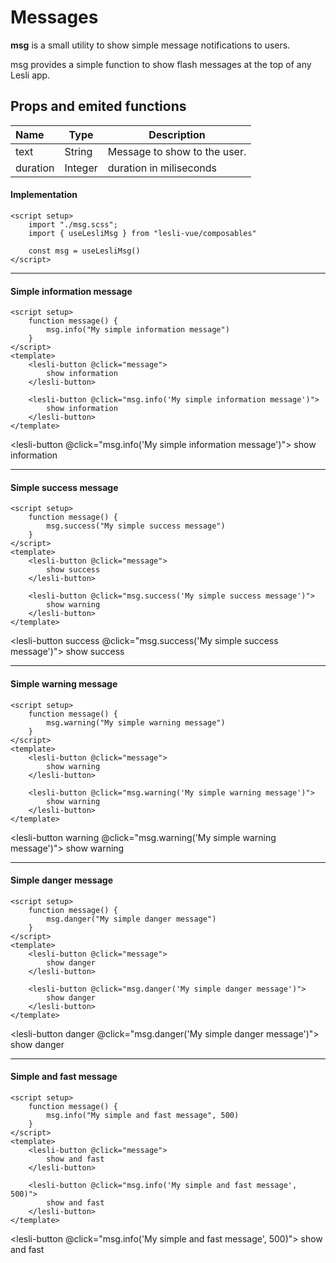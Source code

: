 <script setup>
    import "./Msg.scss";
    import { useLesliMsg } from "./Msg.js"
    import LesliButton from "../../elements/button/Button.vue"

    const msg = useLesliMsg()
</script>

# Messages

**msg** is a small utility to show simple message notifications to users.

msg provides a simple function to show flash messages at the top of any Lesli app.

## Props and emited functions

| Name | Type | Description  |
|:---  |---   |---           |
| text | String | Message to show to the user. | 
| duration | Integer | duration in miliseconds | 


#### Implementation
```vue
<script setup>
    import "./msg.scss";
    import { useLesliMsg } from "lesli-vue/composables"

    const msg = useLesliMsg()
</script>
```

<hr />



#### Simple information message
```vue
<script setup>
    function message() {
        msg.info("My simple information message")
    }
</script>
<template>
    <lesli-button @click="message">
        show information
    </lesli-button>

    <lesli-button @click="msg.info('My simple information message')">
        show information
    </lesli-button>
</template>
```
<lesli-button @click="msg.info('My simple information message')">
    show information
</lesli-button>

<hr />


#### Simple success message
```vue
<script setup>
    function message() {
        msg.success("My simple success message")
    }
</script>
<template>
    <lesli-button @click="message">
        show success
    </lesli-button>

    <lesli-button @click="msg.success('My simple success message')">
        show warning
    </lesli-button>
</template>
```
<lesli-button success @click="msg.success('My simple success message')">
    show success
</lesli-button>

<hr />


#### Simple warning message
```vue
<script setup>
    function message() {
        msg.warning("My simple warning message")
    }
</script>
<template>
    <lesli-button @click="message">
        show warning
    </lesli-button>

    <lesli-button @click="msg.warning('My simple warning message')">
        show warning
    </lesli-button>
</template>
```
<lesli-button warning @click="msg.warning('My simple warning message')">
    show warning
</lesli-button>

<hr />


#### Simple danger message
```vue
<script setup>
    function message() {
        msg.danger("My simple danger message")
    }
</script>
<template>
    <lesli-button @click="message">
        show danger
    </lesli-button>

    <lesli-button @click="msg.danger('My simple danger message')">
        show danger
    </lesli-button>
</template>
```
<lesli-button danger @click="msg.danger('My simple danger message')">
    show danger
</lesli-button>

<hr />


#### Simple and fast message
```vue
<script setup>
    function message() {
        msg.info("My simple and fast message", 500)
    }
</script>
<template>
    <lesli-button @click="message">
        show and fast
    </lesli-button>

    <lesli-button @click="msg.info('My simple and fast message', 500)">
        show and fast
    </lesli-button>
</template>
```
<lesli-button @click="msg.info('My simple and fast message', 500)">
    show and fast
</lesli-button>
